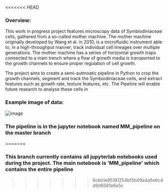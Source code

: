 <<<<<<< HEAD
### Overview:
This work in progress project features microscopy data of Symbiodiniaceae cells, gathered from a so-called mother machine. The mother machine originally developed by Wang et al. in 2010, is a microfluidic instrument able to, in a high-throughput manner, track individual cell lineages over multiple generations. The mother machine has a series of horizontal growth traps connected to a main trench where a flow of growth media is transported to the growth channels to ensure proper regulation of cell growth. 

The project aims to create a semi-autmoatic pipeline in Python to crop the growth channels, segment and track the Symbiodiniaceae cells, and extract features such as growth rate, texture features, etc. 
The Pipeline will enable future research to analyse these cells in 


### Example image of data:

![image](https://github.com/michaelkin1/Master_Thesis_Symbiodinium_Michael_Kinsella/assets/128709384/bd712502-eded-4688-8efb-4c7a97aec15c)


### The pipeline is in the jupyter notebook named MM_pipeline on the master branch 
=======
### This branch currently contains all jupyterlab notebooks used during the project. The main notebook is 'MM_pipeline' which contains the entire pipeline
>>>>>>> 6cbb1e95181254bf5b09a4a5e6c4d9d6581e6e5c

